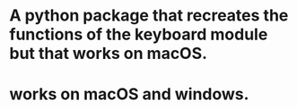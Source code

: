 # A python package that recreates the functions of the keyboard module but that works on macOS.

# works on macOS and windows.